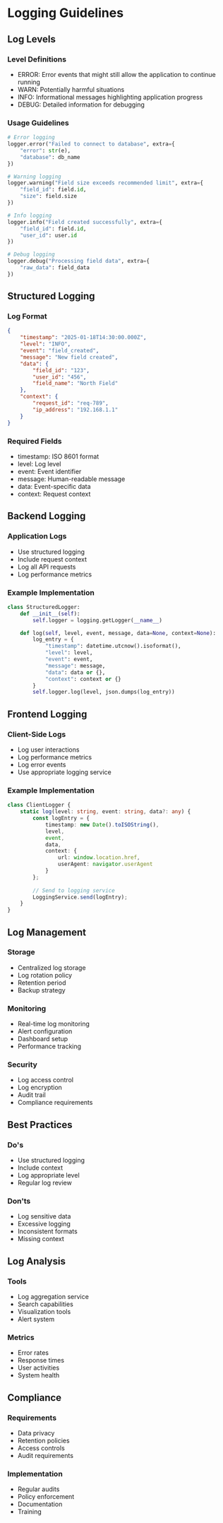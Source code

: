 # Logging Guidelines

## Log Levels

### Level Definitions
- ERROR: Error events that might still allow the application to continue running
- WARN: Potentially harmful situations
- INFO: Informational messages highlighting application progress
- DEBUG: Detailed information for debugging

### Usage Guidelines
```python
# Error logging
logger.error("Failed to connect to database", extra={
    "error": str(e),
    "database": db_name
})

# Warning logging
logger.warning("Field size exceeds recommended limit", extra={
    "field_id": field.id,
    "size": field.size
})

# Info logging
logger.info("Field created successfully", extra={
    "field_id": field.id,
    "user_id": user.id
})

# Debug logging
logger.debug("Processing field data", extra={
    "raw_data": field_data
})
```

## Structured Logging

### Log Format
```json
{
    "timestamp": "2025-01-18T14:30:00.000Z",
    "level": "INFO",
    "event": "field_created",
    "message": "New field created",
    "data": {
        "field_id": "123",
        "user_id": "456",
        "field_name": "North Field"
    },
    "context": {
        "request_id": "req-789",
        "ip_address": "192.168.1.1"
    }
}
```

### Required Fields
- timestamp: ISO 8601 format
- level: Log level
- event: Event identifier
- message: Human-readable message
- data: Event-specific data
- context: Request context

## Backend Logging

### Application Logs
- Use structured logging
- Include request context
- Log all API requests
- Log performance metrics

### Example Implementation
```python
class StructuredLogger:
    def __init__(self):
        self.logger = logging.getLogger(__name__)

    def log(self, level, event, message, data=None, context=None):
        log_entry = {
            "timestamp": datetime.utcnow().isoformat(),
            "level": level,
            "event": event,
            "message": message,
            "data": data or {},
            "context": context or {}
        }
        self.logger.log(level, json.dumps(log_entry))
```

## Frontend Logging

### Client-Side Logs
- Log user interactions
- Log performance metrics
- Log error events
- Use appropriate logging service

### Example Implementation
```typescript
class ClientLogger {
    static log(level: string, event: string, data?: any) {
        const logEntry = {
            timestamp: new Date().toISOString(),
            level,
            event,
            data,
            context: {
                url: window.location.href,
                userAgent: navigator.userAgent
            }
        };
        
        // Send to logging service
        LoggingService.send(logEntry);
    }
}
```

## Log Management

### Storage
- Centralized log storage
- Log rotation policy
- Retention period
- Backup strategy

### Monitoring
- Real-time log monitoring
- Alert configuration
- Dashboard setup
- Performance tracking

### Security
- Log access control
- Log encryption
- Audit trail
- Compliance requirements

## Best Practices

### Do's
- Use structured logging
- Include context
- Log appropriate level
- Regular log review

### Don'ts
- Log sensitive data
- Excessive logging
- Inconsistent formats
- Missing context

## Log Analysis

### Tools
- Log aggregation service
- Search capabilities
- Visualization tools
- Alert system

### Metrics
- Error rates
- Response times
- User activities
- System health

## Compliance

### Requirements
- Data privacy
- Retention policies
- Access controls
- Audit requirements

### Implementation
- Regular audits
- Policy enforcement
- Documentation
- Training
